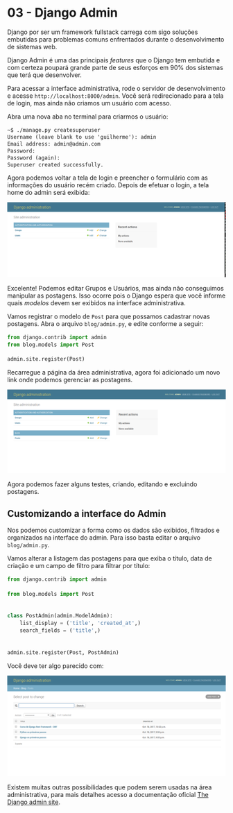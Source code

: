 # 03 - Django Admin
Django por ser um framework fullstack carrega com sigo soluções embutidas para problemas comuns enfrentados durante o desenvolvimento de sistemas web.

Django Admin é uma das principais *features* que o Django tem embutida e com certeza poupará grande parte de seus esforços em 90% dos sistemas que terá que desenvolver. 

Para acessar a interface administrativa, rode o servidor de desenvolvimento e acesse `http://localhost:8000/admin`. Você será redirecionado para a tela de login, mas ainda não criamos um usuário com acesso.

Abra uma nova aba no terminal para criarmos o usuário:
```shell
~$ ./manage.py createsuperuser
Username (leave blank to use 'guilherme'): admin
Email address: admin@admin.com
Password: 
Password (again):
Superuser created successfully.
```
Agora podemos voltar a tela de login e preencher o formulário com as informações do usuário recém criado. Depois de efetuar o login, a tela home do admin será exibida:

![](https://github.com/guicarvalho/django-os-primeiros-passos/blob/master/imagens/dj-admin-home.png) 

Excelente! Podemos editar Grupos e Usuários, mas ainda não conseguimos manipular as postagens. Isso ocorre pois o Django espera que você informe quais *modelos* devem ser exibidos na interface administrativa.

Vamos registrar o modelo de `Post` para que possamos cadastrar novas postagens. Abra o arquivo `blog/admin.py`, e edite conforme a seguir:
```python
from django.contrib import admin
from blog.models import Post

admin.site.register(Post)
```
Recarregue a página da área administrativa, agora foi adicionado um novo link onde podemos gerenciar as postagens.

![](https://github.com/guicarvalho/django-os-primeiros-passos/blob/master/imagens/dj-admin-post-menu.png)

Agora podemos fazer alguns testes, criando, editando e excluindo postagens.

## Customizando a interface do Admin
Nos podemos customizar a forma como os dados são exibidos, filtrados e organizados na interface do admin. Para isso basta editar o arquivo `blog/admin.py`.

Vamos alterar a listagem das postagens para que exiba o título, data de criação e um campo de filtro para filtrar por título:
```python
from django.contrib import admin

from blog.models import Post


class PostAdmin(admin.ModelAdmin):
    list_display = ('title', 'created_at',)
    search_fields = ('title',)


admin.site.register(Post, PostAdmin)
```
Você deve ter algo parecido com:

![](https://github.com/guicarvalho/django-os-primeiros-passos/blob/master/imagens/dj-admin-custom-post-list.png) 

Existem muitas outras possibilidades que podem serem usadas na área administrativa, para mais detalhes acesso a documentação oficial [The Django admin site](https://docs.djangoproject.com/en/1.11/ref/contrib/admin/#modeladmin-objects).
